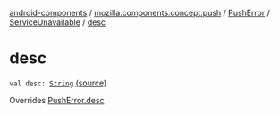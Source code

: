 [android-components](../../../index.md) / [mozilla.components.concept.push](../../index.md) / [PushError](../index.md) / [ServiceUnavailable](index.md) / [desc](./desc.md)

# desc

`val desc: `[`String`](https://kotlinlang.org/api/latest/jvm/stdlib/kotlin/-string/index.html) [(source)](https://github.com/mozilla-mobile/android-components/blob/master/components/concept/push/src/main/java/mozilla/components/concept/push/PushProcessor.kt#L98)

Overrides [PushError.desc](../desc.md)


